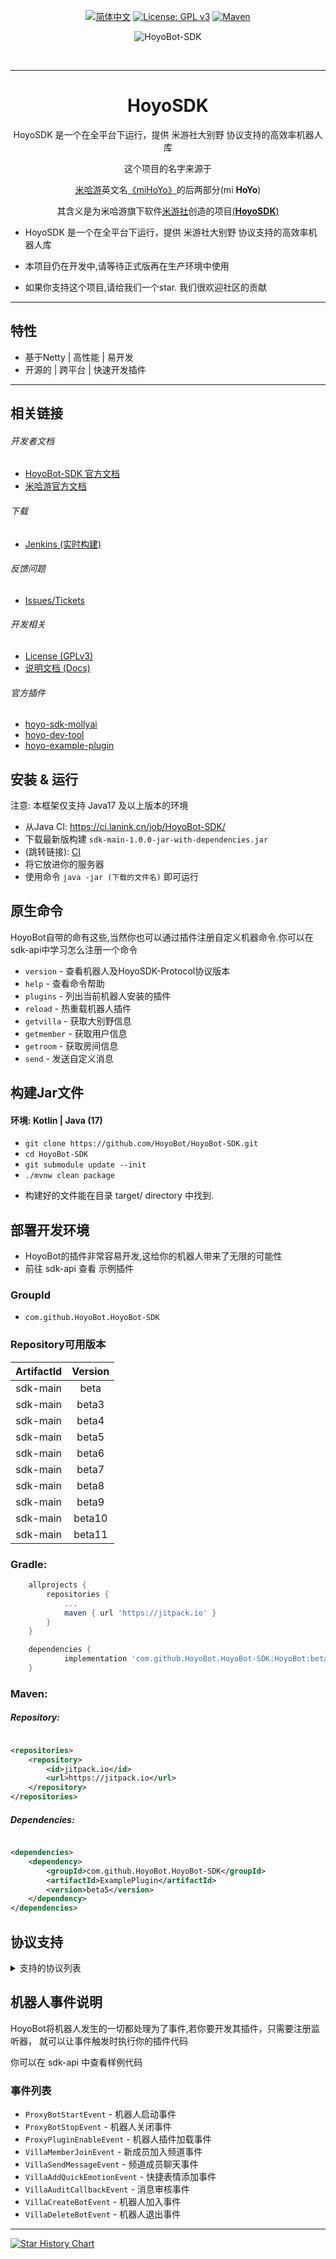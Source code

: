 <div align="center">

[![简体中文](https://img.shields.io/badge/简体中文-100%25-green?style=flat-square)](https://github.com/HoyoBot/HoyoBot-SDK/blob/main/README.md)
[![License: GPL v3](https://img.shields.io/badge/License-GPL%20v3-blue.svg?style=flat-square)](https://github.com/HoyoBot/HoyoBot-SDK/blob/main/LICENSE)
[![Maven](https://jitpack.io/v/HoyoBot/HoyoBot-SDK.svg)](https://jitpack.io/#HoyoBot/HoyoBot-SDK)

</div>


<div align="center">

![HoyoBot-SDK](https://socialify.git.ci/HoyoBot/HoyoBot-SDK/image?description=1&descriptionEditable=%E5%85%A8%E5%B9%B3%E5%8F%B0%E7%B1%B3%E6%B8%B8%E7%A4%BE%E5%A4%A7%E5%88%AB%E9%87%8E%E5%8D%8F%E8%AE%AE%E6%94%AF%E6%8C%81%E9%AB%98%E6%95%88%E7%8E%87%E6%9C%BA%E5%99%A8%E4%BA%BA%E5%BA%93&font=Jost&forks=1&issues=1&language=1&logo=https%3A%2F%2Favatars.githubusercontent.com%2Fu%2F138961612%3Fs%3D400%26u%3Dd484bee5b3297f446682d6ec90c6e8d07fc86759%26v%3D4&name=1&owner=1&pattern=Plus&pulls=1&stargazers=1&theme=Light)

</br>

----

# HoyoSDK

HoyoSDK 是一个在全平台下运行，提供 米游社大别野 协议支持的高效率机器人库

这个项目的名字来源于
<p><a href = "https://www.mihoyo.com/">米哈游</a>英文名<a href = "https://www.mihoyo.com/?page=product">《miHoYo》</a>的后两部分(mi <b>HoYo</b>)</p>
<p>其含义是为米哈游旗下软件<a href = "https://www.miyoushe.com/">米游社</a>创造的项目<a href = "https://github.com/HoyoBot/HoyoBot-SDK">(<b>HoyoSDK</b>)</a></p>


</div>

- HoyoSDK 是一个在全平台下运行，提供 米游社大别野 协议支持的高效率机器人库
- 本项目仍在开发中,请等待正式版再在生产环境中使用

- 如果你支持这个项目,请给我们一个star. 我们很欢迎社区的贡献

---------

## 特性

- 基于Netty | 高性能 | 易开发
- 开源的 | 跨平台 | 快速开发插件

---------

## 相关链接

###### 开发者文档

* [HoyoBot-SDK 官方文档](https://sdk.catrainbow.me)
* [米哈游官方文档](https://webstatic.mihoyo.com/vila/bot/doc/)

###### 下载

* [Jenkins (实时构建)](https://ci.lanink.cn/job/HoyoBot-SDK/)

###### 反馈问题

* [Issues/Tickets](https://github.com/HoyoBot/HoyoBot-SDK/issues)

###### 开发相关

* [License (GPLv3)](https://github.com/HoyoBot/HoyoBot-SDK/blob/main/LICENSE)
* [说明文档 (Docs)](https://github.com/HoyoBot/HoyoBot-SDK/blob/main/docs/README.md)

###### 官方插件

* [hoyo-sdk-mollyai](https://github.com/HoyoBot/hoyo-sdk-mollyai)
* [hoyo-dev-tool](https://github.com/HoyoBot/HoyoBot-SDK/tree/main/sdk-dev-tool)
* [hoyo-example-plugin](https://github.com/HoyoBot/HoyoBot-SDK/tree/main/sdk-api)

## 安装 & 运行

注意: 本框架仅支持 Java17 及以上版本的环境

- 从Java CI: https://ci.lanink.cn/job/HoyoBot-SDK/
- 下载最新版构建 `sdk-main-1.0.0-jar-with-dependencies.jar`
- (跳转链接): [CI](https://ci.lanink.cn/job/HoyoBot-SDK/)
- 将它放进你的服务器
- 使用命令 `java -jar (下载的文件名)` 即可运行

## 原生命令

HoyoBot自带的命有这些,当然你也可以通过插件注册自定义机器命令.你可以在sdk-api中学习怎么注册一个命令

- `version` - 查看机器人及HoyoSDK-Protocol协议版本
- `help` - 查看命令帮助
- `plugins` - 列出当前机器人安装的插件
- `reload` - 热重载机器人插件
- `getvilla` - 获取大别野信息
- `getmember` - 获取用户信息
- `getroom` - 获取房间信息
- `send` - 发送自定义消息

## 构建Jar文件

#### 环境: Kotlin | Java (17)

- `git clone https://github.com/HoyoBot/HoyoBot-SDK.git`
- `cd HoyoBot-SDK`
- `git submodule update --init`
- `./mvnw clean package`

* 构建好的文件能在目录 target/ directory 中找到.

## 部署开发环境

- HoyoBot的插件非常容易开发,这给你的机器人带来了无限的可能性
- 前往 sdk-api 查看 示例插件

### GroupId

- `com.github.HoyoBot.HoyoBot-SDK`

### Repository可用版本

| ArtifactId | Version |
|:----------:|:-------:|
|  sdk-main  |  beta   |
|  sdk-main  |  beta3  |
|  sdk-main  |  beta4  |
|  sdk-main  |  beta5  |
|  sdk-main  |  beta6  |
|  sdk-main  |  beta7  |
|  sdk-main  |  beta8  |
|  sdk-main  |  beta9  |
|  sdk-main  | beta10  |
|  sdk-main  | beta11  |

### Gradle:

```gradle
	allprojects {
		repositories {
			...
			maven { url 'https://jitpack.io' }
		}
	}

	dependencies {
	        implementation 'com.github.HoyoBot.HoyoBot-SDK:HoyoBot:beta'
	}
```

### Maven:

##### Repository:

```xml

<repositories>
    <repository>
        <id>jitpack.io</id>
        <url>https://jitpack.io</url>
    </repository>
</repositories>
```

##### Dependencies:

```xml

<dependencies>
    <dependency>
        <groupId>com.github.HoyoBot.HoyoBot-SDK</groupId>
        <artifactId>ExamplePlugin</artifactId>
        <version>beta5</version>
    </dependency>
</dependencies>
```

## 协议支持

<details>

<summary>支持的协议列表</summary>

**米游社回调事件**

- 消息发送
- 图片发送
- 帖子发送
- 表情发送和管理
- 成员信息及列表获取
- 大别野信息及列表获取
- 踢除用户
- 消息回复
- 消息置顶
- 消息撤回

</details>

## 机器人事件说明

HoyoBot将机器人发生的一切都处理为了事件,若你要开发其插件，只需要注册监听器，
就可以让事件触发时执行你的插件代码

你可以在 sdk-api 中查看样例代码

### 事件列表

- `ProxyBotStartEvent` - 机器人启动事件
- `ProxyBotStopEvent` - 机器人关闭事件
- `ProxyPluginEnableEvent` - 机器人插件加载事件
- `VillaMemberJoinEvent` - 新成员加入频道事件
- `VillaSendMessageEvent` - 频道成员聊天事件
- `VillaAddQuickEmotionEvent` - 快捷表情添加事件
- `VillaAuditCallbackEvent` - 消息审核事件
- `VillaCreateBotEvent` - 机器人加入事件
- `VillaDeleteBotEvent` - 机器人退出事件

---------

[![Star History Chart](https://api.star-history.com/svg?repos=HoyoBot/HoyoBot-SDK&type=Date)](https://star-history.com/#HoyoBot/HoyoBot-SDK&Date)
